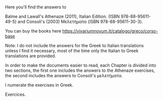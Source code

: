 Here you'll find the answers to 

Balme and Lawall's Athenaze (2011), Italian Edition. (ISBN 978-88-95611-49-5) and Consoli's (2003) Μελετήματα (ISBN 978-88-95611-30-3). 

You can buy the books here https://vivariumnovum.it/catalogo/greco/corso-base

Note: I do not include the answers for the Greek to Italian translations unless I find it necessary, most of the time only the Italian to Greek translations are provided.

In order to make the documents easier to read, each Chapter is divided into two sections, the first one includes the answers to the Athenaze exercises, the second includes the answers to Consoli's μελετήματα.

I numerate the exercises in Greek.

Exercices.
